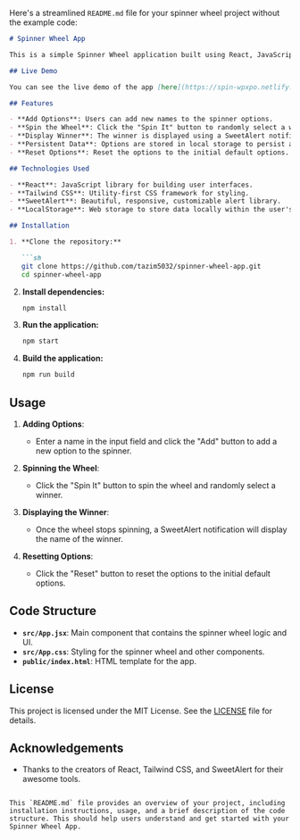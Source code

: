 Here's a streamlined `README.md` file for your spinner wheel project without the example code:

```markdown
# Spinner Wheel App

This is a simple Spinner Wheel application built using React, JavaScript, and Tailwind CSS. The app allows users to add names to a wheel, spin it, and randomly select a winner. The selected winner is displayed using a SweetAlert notification. The app also saves the options in local storage to persist data across reloads and includes a reset button to clear the options (excluding the initial four default options).

## Live Demo

You can see the live demo of the app [here](https://spin-wpxpo.netlify.app/).

## Features

- **Add Options**: Users can add new names to the spinner options.
- **Spin the Wheel**: Click the "Spin It" button to randomly select a winner.
- **Display Winner**: The winner is displayed using a SweetAlert notification.
- **Persistent Data**: Options are stored in local storage to persist across page reloads.
- **Reset Options**: Reset the options to the initial default options.

## Technologies Used

- **React**: JavaScript library for building user interfaces.
- **Tailwind CSS**: Utility-first CSS framework for styling.
- **SweetAlert**: Beautiful, responsive, customizable alert library.
- **LocalStorage**: Web storage to store data locally within the user's browser.

## Installation

1. **Clone the repository:**

   ```sh
   git clone https://github.com/tazim5032/spinner-wheel-app.git
   cd spinner-wheel-app
   ```

2. **Install dependencies:**

   ```sh
   npm install
   ```

3. **Run the application:**

   ```sh
   npm start
   ```

4. **Build the application:**

   ```sh
   npm run build
   ```

## Usage

1. **Adding Options**: 
   - Enter a name in the input field and click the "Add" button to add a new option to the spinner.
   
2. **Spinning the Wheel**: 
   - Click the "Spin It" button to spin the wheel and randomly select a winner.
   
3. **Displaying the Winner**: 
   - Once the wheel stops spinning, a SweetAlert notification will display the name of the winner.
   
4. **Resetting Options**: 
   - Click the "Reset" button to reset the options to the initial default options.

## Code Structure

- **`src/App.jsx`**: Main component that contains the spinner wheel logic and UI.
- **`src/App.css`**: Styling for the spinner wheel and other components.
- **`public/index.html`**: HTML template for the app.

## License

This project is licensed under the MIT License. See the [LICENSE](LICENSE) file for details.

## Acknowledgements

- Thanks to the creators of React, Tailwind CSS, and SweetAlert for their awesome tools.
```

This `README.md` file provides an overview of your project, including installation instructions, usage, and a brief description of the code structure. This should help users understand and get started with your Spinner Wheel App.
